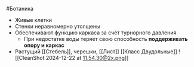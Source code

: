 #Ботаника 
- Живые клетки
- Стенки неравномерно утолщены 
- Обеспечивают функцию каркаса за счёт турнорного давления
	- При недостатке воды теряет свою способность **поддерживать опору и каркас** 
- Растущий [[Стебель]], черешки, [[Лист]] [[Класс Двудольные]] 
![[CleanShot 2024-12-22 at 11.54.30@2x.png]]